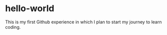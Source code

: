 # hello-world
This is my first Github experience in which I plan to start my journey to learn coding.
